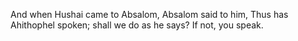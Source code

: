 And when Hushai came to Absalom, Absalom said to him, Thus has Ahithophel spoken; shall we do as he says? If not, you speak.
